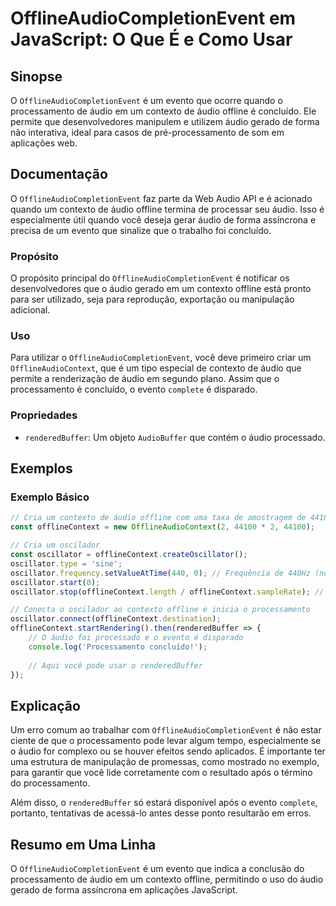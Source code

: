 <!--
Meta Description: # OfflineAudioCompletionEvent em JavaScript: O Que É e Como Usar ## Sinopse O `OfflineAudioCompletionEvent` é um evento que ocorre quando o processame...
Meta Keywords: áudio, que, processamento, contexto, offlineaudiocompletionevent
-->

# OfflineAudioCompletionEvent em JavaScript: O Que É e Como Usar

## Sinopse
O `OfflineAudioCompletionEvent` é um evento que ocorre quando o processamento de áudio em um contexto de áudio offline é concluído. Ele permite que desenvolvedores manipulem e utilizem áudio gerado de forma não interativa, ideal para casos de pré-processamento de som em aplicações web.

## Documentação
O `OfflineAudioCompletionEvent` faz parte da Web Audio API e é acionado quando um contexto de áudio offline termina de processar seu áudio. Isso é especialmente útil quando você deseja gerar áudio de forma assíncrona e precisa de um evento que sinalize que o trabalho foi concluído.

### Propósito
O propósito principal do `OfflineAudioCompletionEvent` é notificar os desenvolvedores que o áudio gerado em um contexto offline está pronto para ser utilizado, seja para reprodução, exportação ou manipulação adicional.

### Uso
Para utilizar o `OfflineAudioCompletionEvent`, você deve primeiro criar um `OfflineAudioContext`, que é um tipo especial de contexto de áudio que permite a renderização de áudio em segundo plano. Assim que o processamento é concluído, o evento `complete` é disparado.

### Propriedades
- `renderedBuffer`: Um objeto `AudioBuffer` que contém o áudio processado.

## Exemplos

### Exemplo Básico
```javascript
// Cria um contexto de áudio offline com uma taxa de amostragem de 44100Hz e duração de 2 segundos
const offlineContext = new OfflineAudioContext(2, 44100 * 2, 44100);

// Cria um oscilador
const oscillator = offlineContext.createOscillator();
oscillator.type = 'sine';
oscillator.frequency.setValueAtTime(440, 0); // Frequência de 440Hz (nota A)
oscillator.start(0);
oscillator.stop(offlineContext.length / offlineContext.sampleRate); // Para o oscilador ao final do contexto

// Conecta o oscilador ao contexto offline e inicia o processamento
oscillator.connect(offlineContext.destination);
offlineContext.startRendering().then(renderedBuffer => {
    // O áudio foi processado e o evento é disparado
    console.log('Processamento concluído!');
    
    // Aqui você pode usar o renderedBuffer
});
```

## Explicação
Um erro comum ao trabalhar com `OfflineAudioCompletionEvent` é não estar ciente de que o processamento pode levar algum tempo, especialmente se o áudio for complexo ou se houver efeitos sendo aplicados. É importante ter uma estrutura de manipulação de promessas, como mostrado no exemplo, para garantir que você lide corretamente com o resultado após o término do processamento.

Além disso, o `renderedBuffer` só estará disponível após o evento `complete`, portanto, tentativas de acessá-lo antes desse ponto resultarão em erros.

## Resumo em Uma Linha
O `OfflineAudioCompletionEvent` é um evento que indica a conclusão do processamento de áudio em um contexto offline, permitindo o uso do áudio gerado de forma assíncrona em aplicações JavaScript.